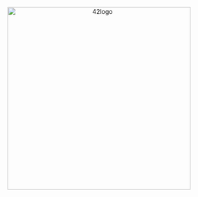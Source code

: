 <p align="center">
  <a href="https://github.com/MinjeaLee/42-Seoul-Piscine">
    <img src="https://apply.42seoul.kr/uploads/admissions/campus/logo_website/18/logo42.svg" alt="42logo" width="420">
  </a>
</p>
